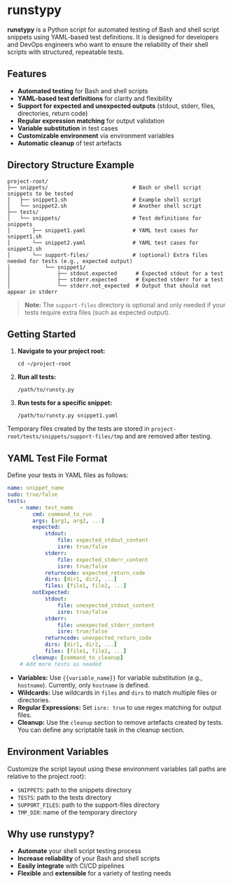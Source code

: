 # runstypy

**runstypy** is a Python script for automated testing of Bash and shell script snippets using YAML-based test definitions. It is designed for developers and DevOps engineers who want to ensure the reliability of their shell scripts with structured, repeatable tests.

## Features

- **Automated testing** for Bash and shell scripts
- **YAML-based test definitions** for clarity and flexibility
- **Support for expected and unexpected outputs** (stdout, stderr, files, directories, return code)
- **Regular expression matching** for output validation
- **Variable substitution** in test cases
- **Customizable environment** via environment variables
- **Automatic cleanup** of test artefacts


## Directory Structure Example


```
project-root/
├── snippets/                           # Bash or shell script snippets to be tested
│   ├── snippet1.sh                     # Example shell script
│   └── snippet2.sh                     # Another shell script
├── tests/
│   └── snippets/                       # Test definitions for snippets
│       ├── snippet1.yaml               # YAML test cases for snippet1.sh
│       └── snippet2.yaml               # YAML test cases for snippet2.sh
│       └── support-files/              # (optional) Extra files needed for tests (e.g., expected output)
│           └── snippet1/
│               ├── stdout.expected      # Expected stdout for a test
│               ├── stderr.expected      # Expected stderr for a test
│               └── stderr.not_expected  # Output that should not appear in stderr
```
> **Note:** The `support-files` directory is optional and only needed if your tests require extra files (such as expected output).

## Getting Started

1. **Navigate to your project root:**
    ```
    cd ~/project-root
    ```

2. **Run all tests:**
    ```
    /path/to/runsty.py
    ```

3. **Run tests for a specific snippet:**
    ```
    /path/to/runsty.py snippet1.yaml
    ```

Temporary files created by the tests are stored in `project-root/tests/snippets/support-files/tmp` and are removed after testing.

## YAML Test File Format

Define your tests in YAML files as follows:

```yaml
name: snippet_name
sudo: true/false
tests:
    - name: test_name
        cmd: command_to_run
        args: [arg1, arg2, ...]
        expected:
            stdout: 
                file: expected_stdout_content
                isre: true/false
            stderr: 
                file: expected_stderr_content
                isre: true/false
            returncode: expected_return_code
            dirs: [dir1, dir2, ...]
            files: [file1, file2, ...]
        notExpected:
            stdout: 
                file: unexpected_stdout_content
                isre: true/false
            stderr: 
                file: unexpected_stderr_content
                isre: true/false
            returncode: unexpected_return_code
            dirs: [dir1, dir2, ...]
            files: [file1, file2, ...]
        cleanup: [command_to_cleanup]
    # Add more tests as needed
```

- **Variables:** Use `{{variable_name}}` for variable substitution (e.g., `hostname`). Currently, only `hostname` is defined.
- **Wildcards:** Use wildcards in `files` and `dirs` to match multiple files or directories.
- **Regular Expressions:** Set `isre: true` to use regex matching for output files.
- **Cleanup:** Use the `cleanup` section to remove artefacts created by tests. You can define any scriptable task in the cleanup section.

## Environment Variables

Customize the script layout using these environment variables (all paths are relative to the project root):

- `SNIPPETS`: path to the snippets directory
- `TESTS`: path to the tests directory
- `SUPPORT_FILES`: path to the support-files directory
- `TMP_DIR`: name of the temporary directory

## Why use runstypy?

- **Automate** your shell script testing process
- **Increase reliability** of your Bash and shell scripts
- **Easily integrate** with CI/CD pipelines
- **Flexible** and **extensible** for a variety of testing needs
